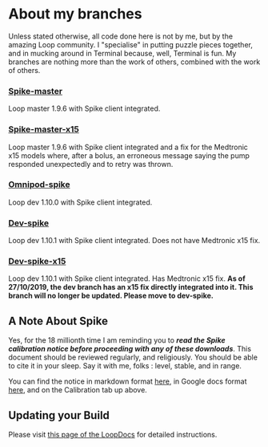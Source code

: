 # About my branches

Unless stated otherwise, all code done here is not by me, but by the amazing Loop community. I "specialise" in putting puzzle pieces together, and in mucking around in Terminal because, well, Terminal is fun. My branches are nothing more than the work of others, combined with the work of others.

### [Spike-master](https://github.com/cyoung1024/loop/tree/spike-master)
Loop master 1.9.6 with Spike client integrated.

### [Spike-master-x15](https://github.com/cyoung1024/loop/tree/spike-master-x15)
Loop master 1.9.6 with Spike client integrated and a fix for the Medtronic x15 models where, after a bolus, an erroneous message saying the pump responded unexpectedly and to retry was thrown.

### [Omnipod-spike](https://github.com/cyoung1024/loop/tree/omnipod-spike)
Loop dev 1.10.0 with Spike client integrated.

### [Dev-spike](https://github.com/cyoung1024/loop/tree/dev-spike)
Loop dev 1.10.1 with Spike client integrated. Does not have Medtronic x15 fix.

### [Dev-spike-x15](https://github.com/cyoung1024/loop/tree/dev-spike-x15)
Loop dev 1.10.1 with Spike client integrated. Has Medtronic x15 fix. **As of 27/10/2019, the dev branch has an x15 fix directly integrated into it. This branch will no longer be updated. Please move to dev-spike.**

## A Note About Spike
Yes, for the 18 millionth time I am reminding you to ***read the Spike calibration notice before proceeding with any of these downloads***. This document should be reviewed regularly, and religiously. You should be able to cite it in your sleep. Say it with me, folks : level, stable, and in range.

You can find the notice in markdown format [here](https://github.com/cyoung1024/Loop/blob/spike-master/SPIKE_CALIBRATION.md), in Google docs format [here](https://docs.google.com/document/d/1gmAJ4_NRaS6UUDnGDQbKy5klh0KB5SpHwgo6gzWM7ZU/edit?usp=sharing), and on the Calibration tab up above.

## Updating your Build
Please visit [this page of the LoopDocs](https://loopkit.github.io/loopdocs/build/updating/) for detailed instructions.
